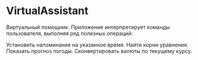 # VirtualAssistant
Виртуальный помощник.
Приложение интерпретирует команды пользователя, выполняя ряд полезных операций:

Установить напоминание на указанное время.
Найти корни уравнения.
Показать прогноз погоды.
Сконвертировать валюты по текущему курсу.
